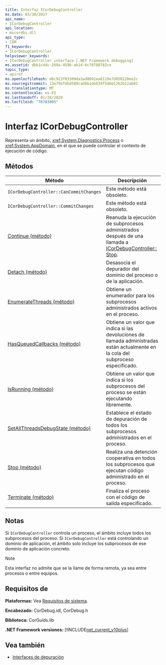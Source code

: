 ```yaml
---
title: Interfaz ICorDebugController
ms.date: 03/30/2017
api_name:
- ICorDebugController
api_location:
- mscordbi.dll
api_type:
- COM
f1_keywords:
- ICorDebugController
helpviewer_keywords:
- ICorDebugController interface [.NET Framework debugging]
ms.assetid: dbb1c4dc-269a-459b-ab1d-6c70788782ce
topic_type:
- apiref
ms.openlocfilehash: d6c923f03309da3ad8092ea6119e7d850120ee2c
ms.sourcegitcommit: 13e79efdbd589cad6b1de634f5d6b1262b12ab01
ms.translationtype: MT
ms.contentlocale: es-ES
ms.lasthandoff: 01/28/2020
ms.locfileid: "76783805"
---
```

# <a name="icordebugcontroller-interface"></a>Interfaz ICorDebugController

Representa un ámbito, <xref:System.Diagnostics.Process> o <xref:System.AppDomain>, en el que se puede controlar el contexto de ejecución de código.  
  
## <a name="methods"></a>Métodos  
  
|Método|Descripción|  
|------------|-----------------|  
|`ICorDebugController::CanCommitChanges`|Este método está obsoleto.|  
|`ICorDebugController::CommitChanges`|Este método está obsoleto.|  
|[Continue (método)](icordebugcontroller-continue-method.md)|Reanuda la ejecución de subprocesos administrados después de una llamada a [ICorDebugController:: Stop](icordebugcontroller-stop-method.md).|  
|[Detach (método)](icordebugcontroller-detach-method.md)|Desasocia el depurador del dominio del proceso o de la aplicación.|  
|[EnumerateThreads (método)](icordebugcontroller-enumeratethreads-method.md)|Obtiene un enumerador para los subprocesos administrados activos en el proceso.|  
|[HasQueuedCallbacks (método)](icordebugcontroller-hasqueuedcallbacks-method.md)|Obtiene un valor que indica si las devoluciones de llamada administradas están actualmente en la cola del subproceso especificado.|  
|[IsRunning (método)](icordebugcontroller-isrunning-method.md)|Obtiene un valor que indica si los subprocesos del proceso se están ejecutando libremente.|  
|[SetAllThreadsDebugState (método)](icordebugcontroller-setallthreadsdebugstate-method.md)|Establece el estado de depuración de todos los subprocesos administrados en el proceso.|  
|[Stop (método)](icordebugcontroller-stop-method.md)|Realiza una detención cooperativa en todos los subprocesos que ejecutan código administrado en el proceso.|  
|[Terminate (método)](icordebugcontroller-terminate-method.md)|Finaliza el proceso con el código de salida especificado.|  
  
## <a name="remarks"></a>Notas  
 Si `ICorDebugController` controla un proceso, el ámbito incluye todos los subprocesos del proceso. Si `ICorDebugController` está controlando un dominio de aplicación, el ámbito solo incluye los subprocesos de ese dominio de aplicación concreto.  
  
> [!NOTE]
> Esta interfaz no admite que se la llame de forma remota, ya sea entre procesos o entre equipos.  
  
## <a name="requirements"></a>Requisitos de  
 **Plataformas:** Vea [Requisitos de sistema](../../../../docs/framework/get-started/system-requirements.md).  
  
 **Encabezado:** CorDebug.idl, CorDebug.h  
  
 **Biblioteca:** CorGuids.lib  
  
 **.NET Framework versiones:** [!INCLUDE[net_current_v10plus](../../../../includes/net-current-v10plus-md.md)]  
  
## <a name="see-also"></a>Vea también

- [Interfaces de depuración](debugging-interfaces.md)
